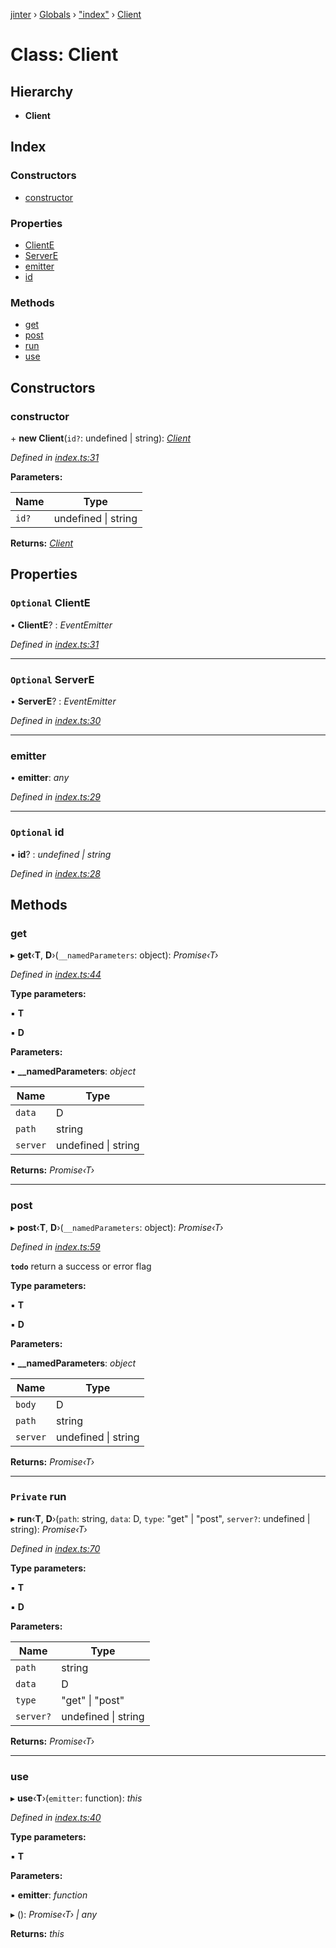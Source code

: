 [jinter](../README.md) › [Globals](../globals.md) › ["index"](../modules/_index_.md) › [Client](_index_.client.md)

# Class: Client

## Hierarchy

* **Client**

## Index

### Constructors

* [constructor](_index_.client.md#constructor)

### Properties

* [ClientE](_index_.client.md#optional-cliente)
* [ServerE](_index_.client.md#optional-servere)
* [emitter](_index_.client.md#emitter)
* [id](_index_.client.md#optional-id)

### Methods

* [get](_index_.client.md#get)
* [post](_index_.client.md#post)
* [run](_index_.client.md#private-run)
* [use](_index_.client.md#use)

## Constructors

###  constructor

\+ **new Client**(`id?`: undefined | string): *[Client](_index_.client.md)*

*Defined in [index.ts:31](https://github.com/jincdream/Jinter/blob/f3bd886/src/index.ts#L31)*

**Parameters:**

Name | Type |
------ | ------ |
`id?` | undefined &#124; string |

**Returns:** *[Client](_index_.client.md)*

## Properties

### `Optional` ClientE

• **ClientE**? : *EventEmitter*

*Defined in [index.ts:31](https://github.com/jincdream/Jinter/blob/f3bd886/src/index.ts#L31)*

___

### `Optional` ServerE

• **ServerE**? : *EventEmitter*

*Defined in [index.ts:30](https://github.com/jincdream/Jinter/blob/f3bd886/src/index.ts#L30)*

___

###  emitter

• **emitter**: *any*

*Defined in [index.ts:29](https://github.com/jincdream/Jinter/blob/f3bd886/src/index.ts#L29)*

___

### `Optional` id

• **id**? : *undefined | string*

*Defined in [index.ts:28](https://github.com/jincdream/Jinter/blob/f3bd886/src/index.ts#L28)*

## Methods

###  get

▸ **get**‹**T**, **D**›(`__namedParameters`: object): *Promise‹T›*

*Defined in [index.ts:44](https://github.com/jincdream/Jinter/blob/f3bd886/src/index.ts#L44)*

**Type parameters:**

▪ **T**

▪ **D**

**Parameters:**

▪ **__namedParameters**: *object*

Name | Type |
------ | ------ |
`data` | D |
`path` | string |
`server` | undefined &#124; string |

**Returns:** *Promise‹T›*

___

###  post

▸ **post**‹**T**, **D**›(`__namedParameters`: object): *Promise‹T›*

*Defined in [index.ts:59](https://github.com/jincdream/Jinter/blob/f3bd886/src/index.ts#L59)*

**`todo`** 
return a success or error flag

**Type parameters:**

▪ **T**

▪ **D**

**Parameters:**

▪ **__namedParameters**: *object*

Name | Type |
------ | ------ |
`body` | D |
`path` | string |
`server` | undefined &#124; string |

**Returns:** *Promise‹T›*

___

### `Private` run

▸ **run**‹**T**, **D**›(`path`: string, `data`: D, `type`: "get" | "post", `server?`: undefined | string): *Promise‹T›*

*Defined in [index.ts:70](https://github.com/jincdream/Jinter/blob/f3bd886/src/index.ts#L70)*

**Type parameters:**

▪ **T**

▪ **D**

**Parameters:**

Name | Type |
------ | ------ |
`path` | string |
`data` | D |
`type` | "get" &#124; "post" |
`server?` | undefined &#124; string |

**Returns:** *Promise‹T›*

___

###  use

▸ **use**‹**T**›(`emitter`: function): *this*

*Defined in [index.ts:40](https://github.com/jincdream/Jinter/blob/f3bd886/src/index.ts#L40)*

**Type parameters:**

▪ **T**

**Parameters:**

▪ **emitter**: *function*

▸ (): *Promise‹T› | any*

**Returns:** *this*
